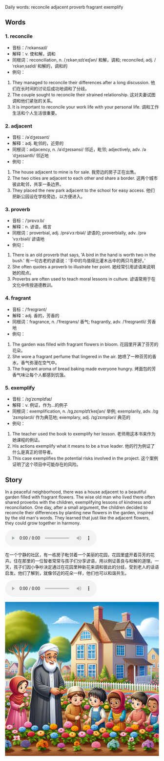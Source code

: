 Daily words: reconcile adjacent proverb fragrant exemplify

## Words
### 1. reconcile
- 音标：/ˈrɛkənsaɪl/ <span style="cursor: pointer;" onclick="document.getElementById('audio-player-1').play()"><i class="fas fa-volume-up"></i></span>
<audio id="audio-player-1" src="audios/words/reconcile.mp3" style="display:none;"></audio>
- 解释：v. 使和解，调和
- 同根词：reconciliation, n. /ˌrɛkənˌsɪlɪˈeɪʃən/ 和解，调和; reconciled, adj. /ˈrɛkənˌsaɪld/ 和解的，调和的
- 例句：
1. They managed to reconcile their differences after a long discussion.
他们在长时间的讨论后成功地调和了分歧。
2. The couple sought to reconcile their strained relationship.
这对夫妻试图调和他们紧张的关系。
3. It is important to reconcile your work life with your personal life.
调和工作生活和个人生活很重要。

### 2. adjacent
- 音标：/əˈdʒeɪsənt/ <span style="cursor: pointer;" onclick="document.getElementById('audio-player-2').play()"><i class="fas fa-volume-up"></i></span>
<audio id="audio-player-2" src="audios/words/adjacent.mp3" style="display:none;"></audio>
- 解释：adj. 毗邻的，近旁的
- 同根词：adjacency, n. /əˈdʒeɪsənsi/ 邻近，毗邻; adjectively, adv. /əˈdʒeɪsəntli/ 邻近地
- 例句：
1. The house adjacent to mine is for sale.
我旁边的房子正在出售。
2. The two cities are adjacent to each other and share a border.
这两个城市彼此毗邻，共享一条边界。
3. They placed the new park adjacent to the school for easy access.
他们把新公园设在学校旁边，以方便进入。

### 3. proverb
- 音标：/ˈprɒvɜːb/ <span style="cursor: pointer;" onclick="document.getElementById('audio-player-3').play()"><i class="fas fa-volume-up"></i></span>
<audio id="audio-player-3" src="audios/words/proverb.mp3" style="display:none;"></audio>
- 解释：n. 谚语，格言
- 同根词：proverbial, adj. /prəˈvɜːrbiəl/ 谚语的; proverbially, adv. /prəˈvɜːrbiəli/ 谚语地
- 例句：
1. There is an old proverb that says, 'A bird in the hand is worth two in the bush.'
有一句古老的谚语说：‘手中的鸟值得比灌木丛中的两只鸟更好。’
2. She often quotes a proverb to illustrate her point.
她经常引用谚语来说明她的观点。
3. Proverbs are often used to teach moral lessons in culture.
谚语常用于在文化中传授道德教训。

### 4. fragrant
- 音标：/ˈfreɪɡrənt/ <span style="cursor: pointer;" onclick="document.getElementById('audio-player-4').play()"><i class="fas fa-volume-up"></i></span>
<audio id="audio-player-4" src="audios/words/fragrant.mp3" style="display:none;"></audio>
- 解释：adj. 香的，芳香的
- 同根词：fragrance, n. /ˈfreɪɡrəns/ 香气; fragrantly, adv. /ˈfreɪɡrəntli/ 芳香地
- 例句：
1. The garden was filled with fragrant flowers in bloom.
花园里开满了芬芳的花朵。
2. She wore a fragrant perfume that lingered in the air.
她喷了一种芬芳的香水，香气弥漫在空气中。
3. The fragrant aroma of bread baking made everyone hungry.
烤面包的芳香气味让每个人都感到饥饿。

### 5. exemplify
- 音标：/ɪɡˈzɛmplɪfaɪ/ <span style="cursor: pointer;" onclick="document.getElementById('audio-player-5').play()"><i class="fas fa-volume-up"></i></span>
<audio id="audio-player-5" src="audios/words/exemplify.mp3" style="display:none;"></audio>
- 解释：v. 例证，作为...的例子
- 同根词：exemplification, n. /ɪɡˌzɛmplɪfɪˈkeɪʃən/ 举例; exemplarily, adv. /ɪɡˈzɛmplərɪli/ 作为典范地; exemplary, adj. /ɪɡˈzɛmpləri/ 典范的
- 例句：
1. The teacher used the book to exemplify her lesson.
老师用这本书来作为她课程的例证。
2. His actions exemplify what it means to be a true leader.
他的行为例证了什么是真正的领导者。
3. This case exemplifies the potential risks involved in the project.
这个案例证明了这个项目中可能存在的风险。

## Story
In a peaceful neighborhood, there was a house adjacent to a beautiful garden filled with fragrant flowers. The wise old man who lived there often shared proverbs with the children, exemplifying lessons of kindness and reconciliation. One day, after a small argument, the children decided to reconcile their differences by planting new flowers in the garden, inspired by the old man's words. They learned that just like the adjacent flowers, they could grow together in harmony.

<audio controls>
  <source src="https://files.dwong.top/story/2024-08-18-english.mp3" type="audio/mpeg">
  你的浏览器不支持音频元素。
</audio>
  

在一个宁静的社区，有一栋房子毗邻着一个美丽的花园，花园里盛开着芬芳的花卉。住在那里的一位智者常常与孩子们分享谚语，用以例证善良与和解的道理。一天，孩子们因小争吵决定通过在花园里种新花来调和彼此的分歧，受到老人的话语启发。他们了解到，就像邻近的花朵一样，他们也可以和谐共生。

<audio controls>
  <source src="https://files.dwong.top/story/2024-08-18-chinese.mp3" type="audio/mpeg">
  你的浏览器不支持音频元素。
</audio>
  

![story](./images/2024-08-18.png)


